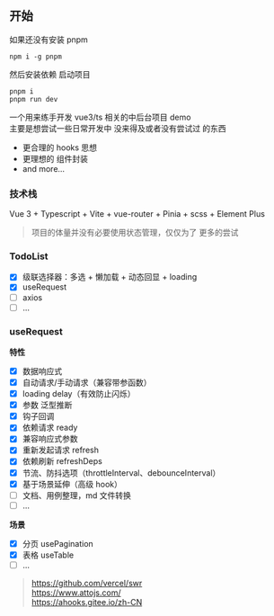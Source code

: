 ## 开始 

如果还没有安装 pnpm

```
npm i -g pnpm
```

然后安装依赖 启动项目

```
pnpm i
pnpm run dev
```

一个用来练手开发 vue3/ts 相关的中后台项目 demo  
主要是想尝试一些日常开发中 没来得及或者没有尝试过 的东西

- 更合理的 hooks 思想
- 更理想的 组件封装
- and more...

### 技术栈

Vue 3 + Typescript + Vite + vue-router + Pinia + scss + Element Plus

> 项目的体量并没有必要使用状态管理，仅仅为了 更多的尝试

### TodoList

- [x] 级联选择器：多选 + 懒加载 + 动态回显 + loading
- [x] useRequest
- [ ] axios
- [ ] ...

### useRequest

**特性**

- [x] 数据响应式
- [x] 自动请求/手动请求（兼容带参函数）
- [x] loading delay（有效防止闪烁）
- [x] 参数 泛型推断
- [x] 钩子回调
- [x] 依赖请求 ready
- [x] 兼容响应式参数
- [x] 重新发起请求 refresh
- [x] 依赖刷新 refreshDeps
- [x] 节流、防抖选项（throttleInterval、debounceInterval）
- [x] 基于场景延伸（高级 hook）
- [ ] 文档、用例整理，md 文件转换
- [ ] ...

**场景**

- [x] 分页 usePagination
- [x] 表格 useTable
- [ ] ...

> https://github.com/vercel/swr  
> https://www.attojs.com/  
> https://ahooks.gitee.io/zh-CN  
